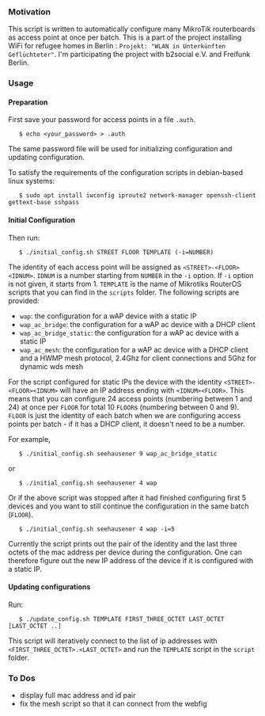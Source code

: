 ### Motivation

This script is written to automatically configure many MikroTik routerboards as access point at once per batch. This is a part of the project installing WiFi for refugee homes in Berlin : `Projekt: "WLAN in Unterkünften Geflüchteter"`. I'm participating the project with b2social e.V. and Freifunk Berlin.

### Usage

#### Preparation

First save your password for access points in a file `.auth`.
```
   $ echo <your_password> > .auth
```
The same password file will be used for initializing configuration and updating configuration.

To satisfy the requirements of the configuration scripts in debian-based linux systems:

```
   $ sudo apt install iwconfig iproute2 network-manager openssh-client gettext-base sshpass
```

#### Initial Configuration

Then run:

```
   $ ./initial_config.sh STREET FLOOR TEMPLATE (-i=NUMBER)
```

The identity of each access point will be assigned as `<STREET>-<FLOOR><IDNUM>`. `IDNUM` is a number
starting from `NUMBER` in the `-i` option. If `-i` option is not given, it starts from 1.
`TEMPLATE` is the name of Mikrotiks RouterOS scripts that you can find in the `scripts` folder. The following scripts are provided:

   - `wap`: the configuration for a wAP device with a static IP
   - `wap_ac_bridge`: the configuration for a wAP ac device with a DHCP client
   - `wap_ac_bridge_static`: the configuration for a wAP ac device with a static IP
   - `wap_ac_mesh`: the configuration for a wAP ac device with a DHCP client and a HWMP mesh protocol, 2.4Ghz for client connections and 5Ghz for dynamic wds mesh

For the script configured for static IPs the device with the identity `<STREET>-<FLOOR><IDNUM>` will have an IP address ending with `<IDNUM><FLOOR>`.
This means that you can configure 24 access points (numbering between 1 and 24) at once per `FLOOR` for total 10 `FLOOR`s (numbering between 0 and 9).
`FLOOR` is just the identity of each batch when we are configuring access points per batch - if it has a DHCP client, it doesn't need to be a number.

For example,

```
   $ ./initial_config.sh seehausener 9 wap_ac_bridge_static
```

or

```
   $ ./initial_config.sh seehausener 4 wap
```

Or if the above script was stopped after it had finished configuring first 5 devices and you want to still continue the configuration in the same batch (`FLOOR`).
```
   $ ./initial_config.sh seehausener 4 wap -i=5
```
Currently the script prints out the pair of the identity and the last three octets of the mac address per device during the configuration. One can therefore figure out the new IP address of the device if it is configured with a static IP.

#### Updating configurations

Run:

```
   $ ./update_config.sh TEMPLATE FIRST_THREE_OCTET LAST_OCTET [LAST_OCTET ..]
```

This script will iteratively connect to the list of ip addresses with `<FIRST_THREE_OCTET>.<LAST_OCTET>` and run the `TEMPLATE` script in the `script` folder.

### To Dos

- display full mac address and id pair
- fix the mesh script so that it can connect from the webfig
